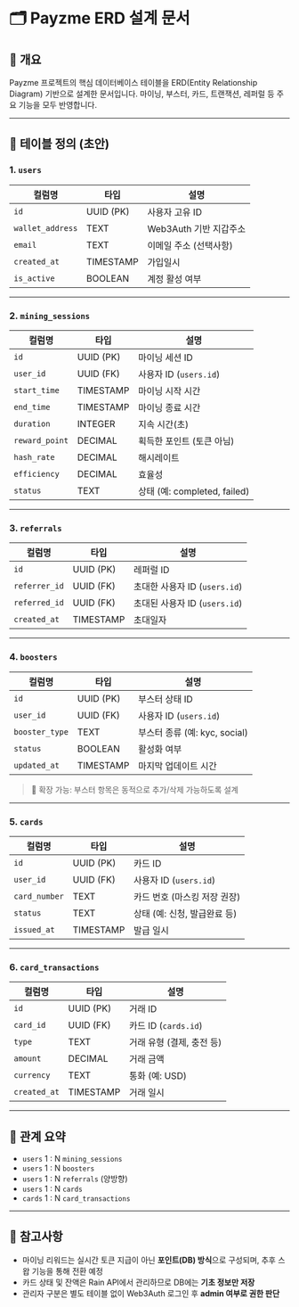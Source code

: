 
# 🗂️ Payzme ERD 설계 문서

## 📌 개요
Payzme 프로젝트의 핵심 데이터베이스 테이블을 ERD(Entity Relationship Diagram) 기반으로 설계한 문서입니다. 마이닝, 부스터, 카드, 트랜잭션, 레퍼럴 등 주요 기능을 모두 반영합니다.

---

## 📄 테이블 정의 (초안)

### 1. `users`

| 컬럼명         | 타입        | 설명                     |
|----------------|-------------|--------------------------|
| `id`           | UUID (PK)   | 사용자 고유 ID           |
| `wallet_address` | TEXT      | Web3Auth 기반 지갑주소   |
| `email`        | TEXT        | 이메일 주소 (선택사항)  |
| `created_at`   | TIMESTAMP   | 가입일시                 |
| `is_active`    | BOOLEAN     | 계정 활성 여부           |

---

### 2. `mining_sessions`

| 컬럼명         | 타입        | 설명                         |
|----------------|-------------|------------------------------|
| `id`           | UUID (PK)   | 마이닝 세션 ID               |
| `user_id`      | UUID (FK)   | 사용자 ID (`users.id`)       |
| `start_time`   | TIMESTAMP   | 마이닝 시작 시간             |
| `end_time`     | TIMESTAMP   | 마이닝 종료 시간             |
| `duration`     | INTEGER     | 지속 시간(초)                |
| `reward_point` | DECIMAL     | 획득한 포인트 (토큰 아님)    |
| `hash_rate`    | DECIMAL     | 해시레이트                   |
| `efficiency`   | DECIMAL     | 효율성                       |
| `status`       | TEXT        | 상태 (예: completed, failed) |

---

### 3. `referrals`

| 컬럼명         | 타입        | 설명                          |
|----------------|-------------|-------------------------------|
| `id`           | UUID (PK)   | 레퍼럴 ID                    |
| `referrer_id`  | UUID (FK)   | 초대한 사용자 ID (`users.id`) |
| `referred_id`  | UUID (FK)   | 초대된 사용자 ID (`users.id`) |
| `created_at`   | TIMESTAMP   | 초대일자                      |

---

### 4. `boosters`

| 컬럼명         | 타입        | 설명                            |
|----------------|-------------|---------------------------------|
| `id`           | UUID (PK)   | 부스터 상태 ID                  |
| `user_id`      | UUID (FK)   | 사용자 ID (`users.id`)          |
| `booster_type` | TEXT        | 부스터 종류 (예: kyc, social)   |
| `status`       | BOOLEAN     | 활성화 여부                     |
| `updated_at`   | TIMESTAMP   | 마지막 업데이트 시간             |

> 🔁 확장 가능: 부스터 항목은 동적으로 추가/삭제 가능하도록 설계

---

### 5. `cards`

| 컬럼명         | 타입        | 설명                          |
|----------------|-------------|-------------------------------|
| `id`           | UUID (PK)   | 카드 ID                       |
| `user_id`      | UUID (FK)   | 사용자 ID (`users.id`)        |
| `card_number`  | TEXT        | 카드 번호 (마스킹 저장 권장)  |
| `status`       | TEXT        | 상태 (예: 신청, 발급완료 등)  |
| `issued_at`    | TIMESTAMP   | 발급 일시                     |

---

### 6. `card_transactions`

| 컬럼명         | 타입        | 설명                             |
|----------------|-------------|----------------------------------|
| `id`           | UUID (PK)   | 거래 ID                          |
| `card_id`      | UUID (FK)   | 카드 ID (`cards.id`)             |
| `type`         | TEXT        | 거래 유형 (결제, 충전 등)       |
| `amount`       | DECIMAL     | 거래 금액                        |
| `currency`     | TEXT        | 통화 (예: USD)                   |
| `created_at`   | TIMESTAMP   | 거래 일시                        |

---

## 🔗 관계 요약

- `users` 1 : N `mining_sessions`
- `users` 1 : N `boosters`
- `users` 1 : N `referrals` (양방향)
- `users` 1 : N `cards`
- `cards` 1 : N `card_transactions`

---

## 📝 참고사항

- 마이닝 리워드는 실시간 토큰 지급이 아닌 **포인트(DB) 방식**으로 구성되며, 추후 스왑 기능을 통해 전환 예정
- 카드 상태 및 잔액은 Rain API에서 관리하므로 DB에는 **기초 정보만 저장**
- 관리자 구분은 별도 테이블 없이 Web3Auth 로그인 후 **admin 여부로 권한 판단**
